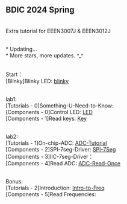 ## BDIC 2024 Spring

<br> Extra tutorial for EEEN3007J & EEEN3012J

<br> * Updating...
<br> * More stars, more updates. ^\_^


<br> Start：
    <br> [Blinky]Blinky LED: [blinky](./C8051F/Blinky/test.c)

<br> lab1: 
    <br> [Tutorials - 0]Something-U-Need-to-Know: 
    <br> [Components - 0]Control LED: [LED](./C8051F/Lab1/led_ctrl.c)
    <br> [Components - 1]Read keys: [Key](./C8051F/Blinky/key.c)

<br> lab2: 
    <br> [Tutorials - 1]On-chip-ADC: [ADC-Tutorial](./C8051F/ADC/adc.md)
    <br> [Components - 2]SPI-7seg-Driver: [SPI-7Seg](./C8051F/Serial7Seg/SPI_7Seg.c)
    <br> [Components - 3]IIC-7seg-Driver：
    <br> [Components - 4]Read ADC: [ADC-Read-Once](./C8051F/ADC/adc.c)

<br> Bonus:
    <br> [Tutorials - 2]Introduction: [Intro-to-Freq](./C8051F/Freq/intro_freq.md)
    <br> [Components - 5]Read Frequencies: 
